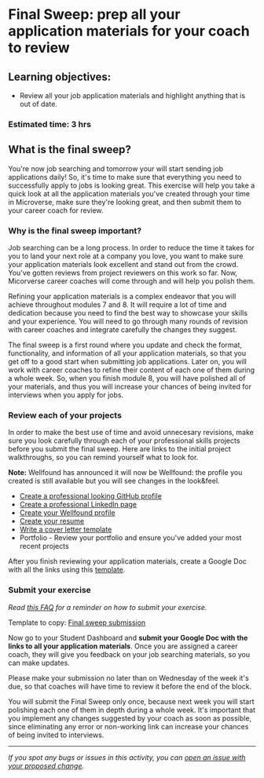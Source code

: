 # Final Sweep: prep all your application materials for your coach to review

## Learning objectives:

- Review all your job application materials and highlight anything that is out of date.

### **Estimated time**: 3 hrs

## What is the final sweep?

You're now job searching and tomorrow your will start sending job applications daily! So, it's time to make sure that everything you need to successfully apply to jobs is looking great. This exercise will help you take a quick look at all the application materials you've created through your time in Microverse, make sure they're looking great, and then submit them to your career coach for review.

### Why is the final sweep important?

Job searching can be a long process. In order to reduce the time it takes for you to land your next role at a company you love, you want to make sure your application materials look excellent and stand out from the crowd. You've gotten reviews from project reviewers on this work so far. Now, Micorverse career coaches will come through and will help you polish them.

Refining your application materials is a complex endeavor that you will achieve throughout modules 7 and 8. It will require a lot of time and dedication because you need to find the best way to showcase your skills and your experience. You will need to go through many rounds of revision with career coaches and integrate carefully the changes they suggest.

The final sweep is a first round where you update and check the format, functionality, and information of all your application materials, so that you get off to a good start when submitting job applications. Later on, you will work with career coaches to refine their content of each one of them during a whole week. So, when you finish module 8, you will have polished all of your materials, and thus you will increase your chances of being invited for interviews when you apply for jobs.

### Review each of your projects

In order to make the best use of time and avoid unnecesary revisions, make sure you look carefully through each of your professional skills projects before you submit the final sweep. Here are links to the initial project walkthroughs, so you can remind yourself what to look for.

**Note:** Wellfound has announced it will now be Wellfound: the profile you created is still available but you will see changes in the look&feel.

- [Create a professional looking GitHub profile](https://github.com/microverseinc/curriculum-professional-skills/blob/main/becoming-a-remote-professional/create-the-first-draft-of-a-professional-looking-github-profile-page.md)
- [Create a professional LinkedIn page](https://github.com/microverseinc/curriculum-professional-skills/blob/main/interview-prep/create-first-draft-of-a-professional-linkedin-page.md)
- [Create your Wellfound profile](https://github.com/microverseinc/curriculum-professional-skills/blob/main/interview-prep/create-the-first-draft-of-your-angellist-profile.md)
- [Create your resume](https://github.com/microverseinc/curriculum-professional-skills/blob/main/interview-prep/create-the-first-draft-of-your-resume.md)
- [Write a cover letter template](https://github.com/microverseinc/curriculum-professional-skills/blob/main/interview-prep/write-and-submit-a-customized-cover-letter.md)
- Portfolio - Review your portfolio and ensure you've added your most recent projects

After you finish reviewing your application materials, create a Google Doc with all the links using this [template](https://docs.google.com/document/d/1BbNMkB9b6hMgiF0x30y55vTAilsL58Tc1xLSboTR68o/edit#).

### Submit your exercise

_Read [this FAQ](https://microverse.zendesk.com/hc/en-us/articles/360061344234) for a reminder on how to submit your exercise._

Template to copy: [Final sweep submission](https://docs.google.com/document/d/1BbNMkB9b6hMgiF0x30y55vTAilsL58Tc1xLSboTR68o/edit#)

Now go to your Student Dashboard and **submit your Google Doc with the links to all your application materials**. Once you are assigned a career coach, they will give you feedback on your job searching materials, so you can make updates.

Please make your submission no later than on Wednesday of the week it's due, so that coaches will have time to review it before the end of the block.

You will submit the Final Sweep only once, because next week you will start polishing each one of them in depth during a whole week. It's important that you implement any changes suggested by your coach as soon as possible, since eliminating any error or non-working link can increase your chances of being invited to interviews.

---

_If you spot any bugs or issues in this activity, you can [open an issue with your proposed change](https://github.com/microverseinc/curriculum-transversal-skills/blob/main/git-github/articles/open_issue.md)._

